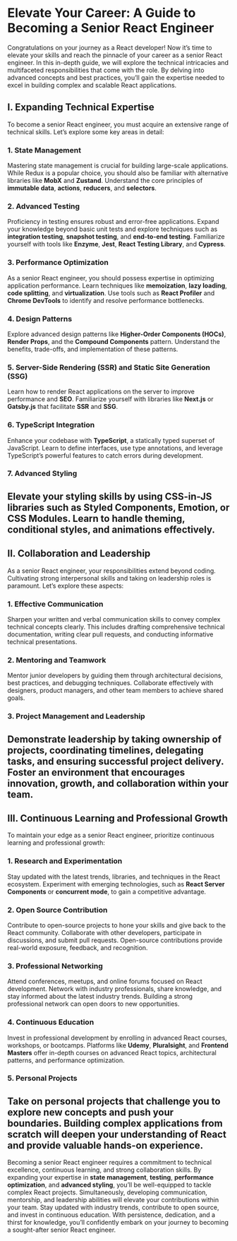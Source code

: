 # Elevate Your Career: A Guide to Becoming a Senior React Engineer
Congratulations on your journey as a React developer! Now it’s time to elevate your skills and reach the pinnacle of your career as a senior React engineer. In this in-depth guide, we will explore the technical intricacies and multifaceted responsibilities that come with the role. By delving into advanced concepts and best practices, you’ll gain the expertise needed to excel in building complex and scalable React applications.
## I. Expanding Technical Expertise
To become a senior React engineer, you must acquire an extensive range of technical skills. Let’s explore some key areas in detail:
### 1. State Management
Mastering state management is crucial for building large-scale applications. While Redux is a popular choice, you should also be familiar with alternative libraries like **MobX** and **Zustand**. Understand the core principles of **immutable data**, **actions**, **reducers**, and **selectors**.
### 2. Advanced Testing
Proficiency in testing ensures robust and error-free applications. Expand your knowledge beyond basic unit tests and explore techniques such as **integration testing**, **snapshot testing**, and **end-to-end testing**. Familiarize yourself with tools like **Enzyme**, **Jest**, **React Testing Library**, and **Cypress**.
### 3. Performance Optimization
As a senior React engineer, you should possess expertise in optimizing application performance. Learn techniques like **memoization**, **lazy loading**, **code splitting**, and **virtualization**. Use tools such as **React Profiler** and **Chrome DevTools** to identify and resolve performance bottlenecks.
### 4. Design Patterns
Explore advanced design patterns like **Higher-Order Components (HOCs)**, **Render Props**, and the **Compound Components** pattern. Understand the benefits, trade-offs, and implementation of these patterns.
### 5. Server-Side Rendering (SSR) and Static Site Generation (SSG)
Learn how to render React applications on the server to improve performance and **SEO**. Familiarize yourself with libraries like **Next.js** or **Gatsby.js** that facilitate **SSR** and **SSG**.
### 6. TypeScript Integration
Enhance your codebase with **TypeScript**, a statically typed superset of JavaScript. Learn to define interfaces, use type annotations, and leverage TypeScript’s powerful features to catch errors during development.
### 7. Advanced Styling
Elevate your styling skills by using CSS-in-JS libraries such as **Styled Components**, **Emotion**, or **CSS Modules**. Learn to handle **theming**, **conditional styles**, and **animations** effectively.
---
## II. Collaboration and Leadership
As a senior React engineer, your responsibilities extend beyond coding. Cultivating strong interpersonal skills and taking on leadership roles is paramount. Let’s explore these aspects:
### 1. Effective Communication
Sharpen your written and verbal communication skills to convey complex technical concepts clearly. This includes drafting comprehensive technical documentation, writing clear pull requests, and conducting informative technical presentations.
### 2. Mentoring and Teamwork
Mentor junior developers by guiding them through architectural decisions, best practices, and debugging techniques. Collaborate effectively with designers, product managers, and other team members to achieve shared goals.
### 3. Project Management and Leadership
Demonstrate leadership by taking ownership of projects, coordinating timelines, delegating tasks, and ensuring successful project delivery. Foster an environment that encourages innovation, growth, and collaboration within your team.
---
## III. Continuous Learning and Professional Growth
To maintain your edge as a senior React engineer, prioritize continuous learning and professional growth:
### 1. Research and Experimentation
Stay updated with the latest trends, libraries, and techniques in the React ecosystem. Experiment with emerging technologies, such as **React Server Components** or **concurrent mode**, to gain a competitive advantage.
### 2. Open Source Contribution
Contribute to open-source projects to hone your skills and give back to the React community. Collaborate with other developers, participate in discussions, and submit pull requests. Open-source contributions provide real-world exposure, feedback, and recognition.
### 3. Professional Networking
Attend conferences, meetups, and online forums focused on React development. Network with industry professionals, share knowledge, and stay informed about the latest industry trends. Building a strong professional network can open doors to new opportunities.
### 4. Continuous Education
Invest in professional development by enrolling in advanced React courses, workshops, or bootcamps. Platforms like **Udemy**, **Pluralsight**, and **Frontend Masters** offer in-depth courses on advanced React topics, architectural patterns, and performance optimization.
### 5. Personal Projects
Take on personal projects that challenge you to explore new concepts and push your boundaries. Building complex applications from scratch will deepen your understanding of React and provide valuable hands-on experience.
---
Becoming a senior React engineer requires a commitment to technical excellence, continuous learning, and strong collaboration skills. By expanding your expertise in **state management**, **testing**, **performance optimization**, and **advanced styling**, you’ll be well-equipped to tackle complex React projects. Simultaneously, developing communication, mentorship, and leadership abilities will elevate your contributions within your team. Stay updated with industry trends, contribute to open source, and invest in continuous education. With persistence, dedication, and a thirst for knowledge, you’ll confidently embark on your journey to becoming a sought-after senior React engineer.